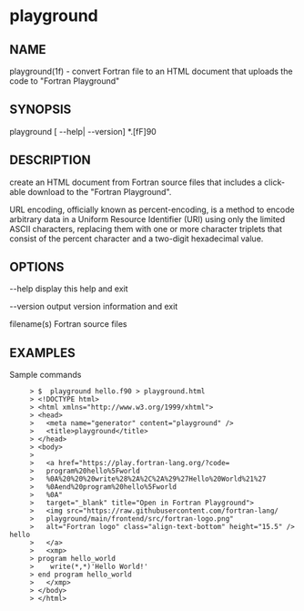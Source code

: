 # playground

## NAME
  playground(1f) - convert Fortran file to an HTML document that uploads the
  code to "Fortran Playground"

## SYNOPSIS
  playground [ --help| --version] *.[fF]90

## DESCRIPTION
  create an HTML document from Fortran source files that includes a click-able
  download to the "Fortran Playground".

  URL encoding, officially known as percent-encoding, is a method to encode
  arbitrary data in a Uniform Resource Identifier (URI) using only the limited
  ASCII characters, replacing them with one or more character triplets that
  consist of the percent character and a two-digit hexadecimal value.

## OPTIONS
  --help
    display this help and exit

  --version
    output version information and exit

  filename(s)
    Fortran source files

## EXAMPLES
  Sample commands
```text
     > $  playground hello.f90 > playground.html
     > <!DOCTYPE html>
     > <html xmlns="http://www.w3.org/1999/xhtml">
     > <head>
     >	 <meta name="generator" content="playground" />
     >	 <title>playground</title>
     > </head>
     > <body>
     >
     >	 <a href="https://play.fortran-lang.org/?code=
     >	 program%20hello%5Fworld
     >	 %0A%20%20%20write%28%2A%2C%2A%29%27Hello%20World%21%27
     >	 %0Aend%20program%20hello%5Fworld
     >	 %0A"
     >	 target="_blank" title="Open in Fortran Playground">
     >	 <img src="https://raw.githubusercontent.com/fortran-lang/
     >	 playground/main/frontend/src/fortran-logo.png"
     >	 alt="Fortran logo" class="align-text-bottom" height="15.5" /> hello
     >	 </a>
     >	 <xmp>
     > program hello_world
     >	  write(*,*)'Hello World!'
     > end program hello_world
     >	 </xmp>
     > </body>
     > </html>
```
